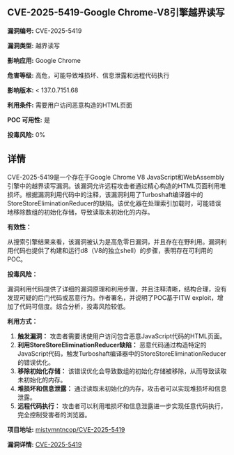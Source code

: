 ## CVE-2025-5419-Google Chrome-V8引擎越界读写

**漏洞编号:** CVE-2025-5419

**漏洞类型:** 越界读写

**影响应用:** Google Chrome

**危害等级:** 高危，可能导致堆损坏、信息泄露和远程代码执行

**影响版本:** < 137.0.7151.68

**利用条件:** 需要用户访问恶意构造的HTML页面

**POC 可用性:** 是

**投毒风险:** 0%

## 详情

CVE-2025-5419是一个存在于Google Chrome V8 JavaScript和WebAssembly引擎中的越界读写漏洞。该漏洞允许远程攻击者通过精心构造的HTML页面利用堆损坏。根据漏洞利用代码中的注释，该漏洞利用了Turboshaft编译器中的StoreStoreEliminationReducer的缺陷。该优化器在处理索引加载时，可能错误地移除数组的初始化存储，导致读取未初始化的内存。 

**有效性：**

从搜索引擎结果来看，该漏洞被认为是高危零日漏洞，并且存在在野利用。漏洞利用代码也提供了构建和运行d8（V8的独立shell）的步骤，表明存在可利用的POC。

**投毒风险：**

漏洞利用代码提供了详细的漏洞原理和利用步骤，并且注释清晰，结构合理，没有发现可疑的后门代码或恶意行为。作者署名，并说明了POC基于ITW exploit，增加了代码可信度。综合分析，投毒风险较低。

**利用方式：**

1.  **触发漏洞：** 攻击者需要诱使用户访问包含恶意JavaScript代码的HTML页面。
2.  **利用StoreStoreEliminationReducer缺陷：** 恶意代码通过构造特定的JavaScript代码，触发Turboshaft编译器中的StoreStoreEliminationReducer的错误优化。
3.  **移除初始化存储：** 该错误优化会导致数组的初始化存储被移除，从而导致读取未初始化的内存。
4.  **堆损坏和信息泄露：** 通过读取未初始化的内存，攻击者可以实现堆损坏和信息泄露。
5.  **远程代码执行：**  攻击者可以利用堆损坏和信息泄露进一步实现任意代码执行，完全控制受害者的浏览器。

**项目地址:** [mistymntncop/CVE-2025-5419](https://github.com/mistymntncop/CVE-2025-5419)

**漏洞详情:** [CVE-2025-5419](https://nvd.nist.gov/vuln/detail/CVE-2025-5419)
